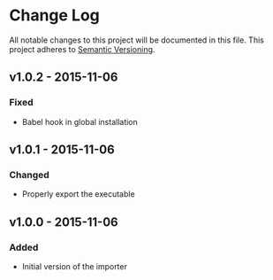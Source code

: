# Change Log
All notable changes to this project will be documented in this file.
This project adheres to [Semantic Versioning](http://semver.org/).

## v1.0.2 - 2015-11-06
### Fixed
- Babel hook in global installation

## v1.0.1 - 2015-11-06
### Changed
- Properly export the executable

## v1.0.0 - 2015-11-06
### Added
- Initial version of the importer
